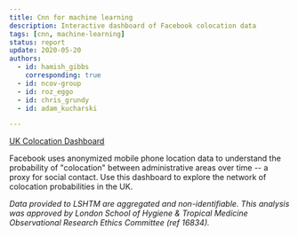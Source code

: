 ```yaml
---
title: Cnn for machine learning
description: Interactive dashboard of Facebook colocation data
tags: [cnn, machine-learning] 
status: report
update: 2020-05-20
authors:
  - id: hamish_gibbs
    corresponding: true
  - id: ncov-group
  - id: roz_eggo
  - id: chris_grundy
  - id: adam_kucharski

---
```


[UK Colocation Dashboard](https://cmmid.github.io/colocation_dashboard_cmmid/)

Facebook uses anonymized mobile phone location data to understand the probability of "colocation" between administrative areas over time -- a proxy for social contact. Use this dashboard to explore the network of colocation probabilities in the UK.

*Data provided to LSHTM are aggregated and non-identifiable. This analysis was approved by London School of Hygiene & Tropical Medicine Observational Research Ethics Committee (ref 16834).*

